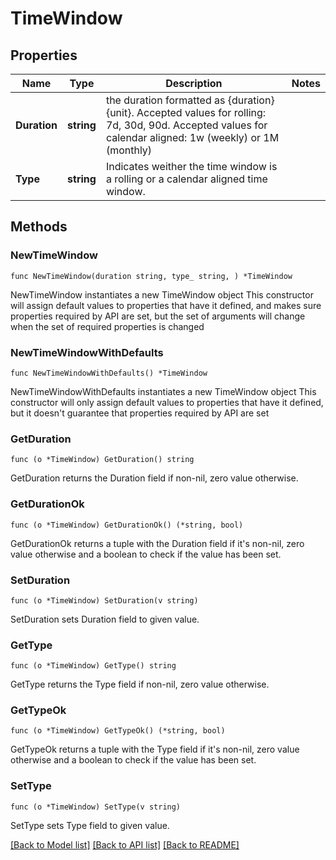# TimeWindow

## Properties

Name | Type | Description | Notes
------------ | ------------- | ------------- | -------------
**Duration** | **string** | the duration formatted as {duration}{unit}. Accepted values for rolling: 7d, 30d, 90d. Accepted values for calendar aligned: 1w (weekly) or 1M (monthly) | 
**Type** | **string** | Indicates weither the time window is a rolling or a calendar aligned time window. | 

## Methods

### NewTimeWindow

`func NewTimeWindow(duration string, type_ string, ) *TimeWindow`

NewTimeWindow instantiates a new TimeWindow object
This constructor will assign default values to properties that have it defined,
and makes sure properties required by API are set, but the set of arguments
will change when the set of required properties is changed

### NewTimeWindowWithDefaults

`func NewTimeWindowWithDefaults() *TimeWindow`

NewTimeWindowWithDefaults instantiates a new TimeWindow object
This constructor will only assign default values to properties that have it defined,
but it doesn't guarantee that properties required by API are set

### GetDuration

`func (o *TimeWindow) GetDuration() string`

GetDuration returns the Duration field if non-nil, zero value otherwise.

### GetDurationOk

`func (o *TimeWindow) GetDurationOk() (*string, bool)`

GetDurationOk returns a tuple with the Duration field if it's non-nil, zero value otherwise
and a boolean to check if the value has been set.

### SetDuration

`func (o *TimeWindow) SetDuration(v string)`

SetDuration sets Duration field to given value.


### GetType

`func (o *TimeWindow) GetType() string`

GetType returns the Type field if non-nil, zero value otherwise.

### GetTypeOk

`func (o *TimeWindow) GetTypeOk() (*string, bool)`

GetTypeOk returns a tuple with the Type field if it's non-nil, zero value otherwise
and a boolean to check if the value has been set.

### SetType

`func (o *TimeWindow) SetType(v string)`

SetType sets Type field to given value.



[[Back to Model list]](../README.md#documentation-for-models) [[Back to API list]](../README.md#documentation-for-api-endpoints) [[Back to README]](../README.md)


